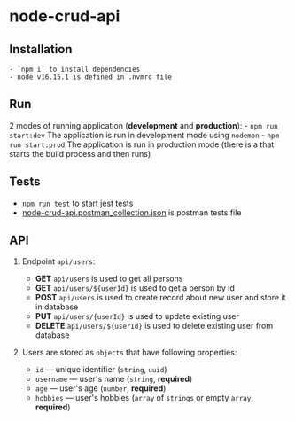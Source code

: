 # node-crud-api
## Installation
    - `npm i` to install dependencies
    - node v16.15.1 is defined in .nvmrc file
## Run
2 modes of running application (**development** and **production**):
    - `npm run start:dev` The application is run in development mode using `nodemon`
    - `npm run start:prod` The application is run in production mode (there is a  that starts the build process and then runs)
## Tests
- `npm run test` to start jest tests
- [node-crud-api.postman_collection.json](https://github.com/nikolai-shilin/node-crud-api/blob/main/node-crud-api.postman_collection.json) is postman tests file
## API
1. Endpoint `api/users`:
    - **GET** `api/users` is used to get all persons
    - **GET** `api/users/${userId}`  is used to get a person by id
    - **POST** `api/users` is used to create record about new user and store it in database
    - **PUT** `api/users/{userId}` is used to update existing user
    - **DELETE** `api/users/${userId}` is used to delete existing user from database

2. Users are stored as `objects` that have following properties:
    - `id` — unique identifier (`string`, `uuid`)
    - `username` — user's name (`string`, **required**)
    - `age` — user's age (`number`, **required**)
    - `hobbies` — user's hobbies (`array` of `strings` or empty `array`, **required**)